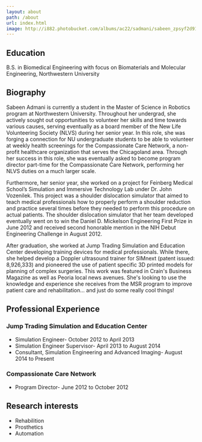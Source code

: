 ```yaml
---
layout: about
path: /about
url: index.html
image: http://i882.photobucket.com/albums/ac22/sadmani/sabeen_zpsyf2d91qv.jpg
---
```


## Education

B.S. in Biomedical Engineering with focus on Biomaterials and Molecular Engineering, Northwestern University

## Biography

Sabeen Admani is currently a student in the Master of Science in Robotics program at Northwestern University. Throughout her undergrad, she actively sought out opportunities to volunteer her skills and time towards various causes, serving eventually as a board member of the New Life Volunteering Society (NLVS) during her senior year. In this role, she was forging a connection for NU undergraduate students to be able to volunteer at weekly health screenings for the Compassionate Care Network, a non-profit healthcare organization that serves the Chicagoland area. Through her success in this role, she was eventually asked to become program director part-time for the Compassionate Care Network, performing her NLVS duties on a much larger scale.

Furthermore, her senior year, she worked on a project for Feinberg Medical School’s Simulation and Immersive Technology Lab under Dr. John Vozenilek. This project was a shoulder dislocation simulator that aimed to teach medical professionals how to properly perform a shoulder reduction and practice several times before they needed to perform this procedure on actual patients. The shoulder dislocation simulator that her team developed eventually went on to win the Daniel D. Mickelson Engineering First Prize in June 2012 and received second honorable mention in the NIH Debut Engineering Challenge in August 2012.

After graduation, she worked at Jump Trading Simulation and Education Center developing training devices for medical professionals. While there, she helped develop a Doppler ultrasound trainer for SIMnext (patent issued: 8,926,333) and pioneered the use of patient specific 3D printed models for planning of complex surgeries. This work was featured in Crain's Business Magazine as well as Peoria local news avenues. She's looking to use the knowledge and experience she receives from the MSR program to improve patient care and rehabilitation... and just do some really cool things!

## Professional Experience

### Jump Trading Simulation and Education Center
* Simulation Engineer- October 2012 to April 2013
* Simulation Engineer Supervisor- April 2013 to August 2014
* Consultant, Simulation Engineering and Advanced Imaging- August 2014 to Present

### Compassionate Care Network
* Program Director- June 2012 to October 2012

## Research interests
* Rehabilition
* Prosthetics
* Automation
